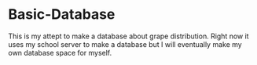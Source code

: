 # Basic-Database

This is my attept to make a database about grape distribution.
Right now it uses my school server to make a database but I will eventually make my own database space for myself.

